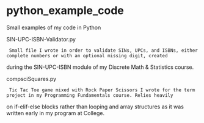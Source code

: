 # python_example_code
Small examples of my code in Python

SIN-UPC-ISBN-Validator.py

     Small file I wrote in order to validate SINs, UPCs, and ISBNs, either complete numbers or with an optional missing digit, created 
during the SIN-UPC-ISBN module of my Discrete Math & Statistics course.

compsciSquares.py

     Tic Tac Toe game mixed with Rock Paper Scissors I wrote for the term project in my Programming Fundamentals course. Relies heavily 
on if-elif-else blocks rather than looping and array structures as it was written early in my program at College.
